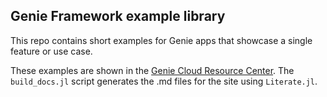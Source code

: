 ## Genie Framework example library

This repo contains short examples for Genie apps that showcase a single feature or use case.


These examples are shown in the [Genie Cloud Resource Center](https://learn.geniecloud.io). The `build_docs.jl` script generates the .md files for the site using `Literate.jl`.
